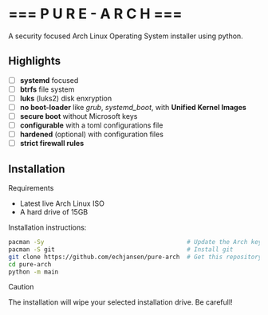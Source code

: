 # === P U R E - A R C H ===
A security focused  Arch Linux Operating System installer using python.

## Highlights
- [ ] **systemd** focused
- [ ] **btrfs** file system
- [ ] **luks** (luks2) disk enxryption
- [ ] **no boot-loader** like *grub*, *systemd_boot*, with **Unified Kernel Images**
- [ ] **secure boot** without Microsoft keys
- [ ] **configurable** with a toml configurations file
- [ ] **hardened** (optional) with configuration files
- [ ] **strict firewall rules**

## Installation
Requirements
- Latest live Arch Linux ISO
- A hard drive of 15GB

Installation instructions:
```bash
pacman -Sy                                        # Update the Arch keyring
pacman -S git                                     # Install git
git clone https://github.com/echjansen/pure-arch  # Get this repository
cd pure-arch
python -m main
```

> [!CAUTION]
> The installation will wipe your selected installation drive. Be carefull!
